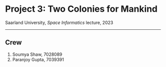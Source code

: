 # Project 3: Two Colonies for Mankind

Saarland University, *Space Informatics* lecture, 2023

---

## Crew

1. Soumya Shaw, 7028089
2. Paranjoy Gupta, 7039391

